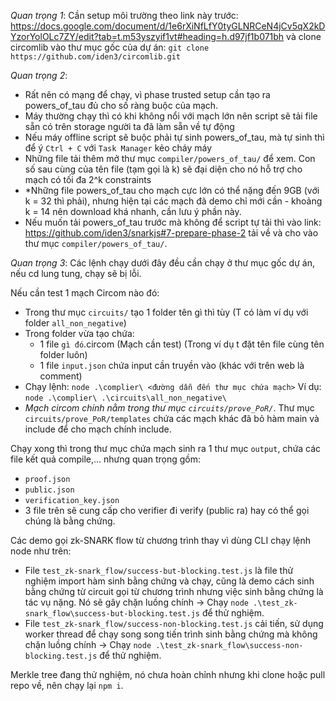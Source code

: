 *Quan trọng 1*: Cần setup môi trường theo link này trước: https://docs.google.com/document/d/1e6rXiNfLfY0tyGLNRCeN4jCv5qX2kDYzorYolOLc7ZY/edit?tab=t.m53yszyif1vt#heading=h.d97jf1b071bh và clone circomlib vào thư mục gốc của dự án: `git clone https://github.com/iden3/circomlib.git`

*Quan trọng 2*:
- Rất nên có mạng để chạy, vì phase trusted setup cần tạo ra powers_of_tau đủ cho số ràng buộc của mạch.
- Máy thường chạy thì có khi không nổi với mạch lớn nên script sẽ tải file sẵn có trên storage người ta đã làm sẵn về tự động
- Nếu máy offline script sẽ buộc phải tự sinh powers_of_tau, mà tự sinh thì để ý `Ctrl + C` với `Task Manager` kẻo cháy máy
- Những file tải thêm mở thư mục `compiler/powers_of_tau/` để xem. Con số sau cùng của tên file (tạm gọi là k) sẽ đại diện cho nó hỗ trợ cho mạch có tối đa 2^k constraints
- *Những file powers_of_tau cho mạch cực lớn có thể nặng đến 9GB (với k = 32 thì phải), nhưng hiện tại các mạch đã demo chỉ mới cần - khoảng k = 14 nên download khá nhanh, cần lưu ý phần này.
- Nếu muốn tải powers_of_tau trước mà không để script tự tải thì vào link: https://github.com/iden3/snarkjs#7-prepare-phase-2 tải về và cho vào thư mục `compiler/powers_of_tau/`.

*Quan trọng 3*: Các lệnh chạy dưới đây đều cần chạy ở thư mục gốc dự án, nếu cd lung tung, chạy sẽ bị lỗi.

Nếu cần test 1 mạch Circom nào đó:
- Trong thư mục `circuits/` tạo 1 folder tên gì thì tùy (T có làm ví dụ với folder `all_non_negative`)
- Trong folder vừa tạo chứa: 
    - 1 file `gì đó`.circom (Mạch cần test) (Trong ví dụ t đặt tên file cùng tên folder luôn)
    - 1 file `input.json` chứa input cần truyền vào (khác với trên web là comment)
-   Chạy lệnh: `node .\complier\ <đường dẫn đến thư mục chứa mạch>`
        Ví dụ: `node .\complier\ .\circuits\all_non_negative\`
- *Mạch circom chính nằm trong thư mục `circuits/prove_PoR/`*. Thư mục `circuits/prove_PoR/templates` chứa các mạch khác đã bỏ hàm main và include để cho mạch chính include.

Chạy xong thì trong thư mục chứa mạch sinh ra 1 thư mục `output`, chứa các file kết quả compile,... nhưng quan trọng gồm:
- `proof.json`
- `public.json`
- `verification_key.json`
- 3 file trên sẽ cung cấp cho verifier đi verify (public ra) hay có thể gọi chúng là bằng chứng.

Các demo gọi zk-SNARK flow từ chương trình thay vì dùng CLI chạy lệnh node như trên:
- File `test_zk-snark_flow/success-but-blocking.test.js` là file thử nghiệm import hàm sinh bằng chứng và chạy, cũng là demo cách sinh bằng chứng từ circuit gọi từ chương trình nhưng việc sinh bằng chứng là tác vụ nặng. Nó sẽ gây chặn luồng chính -> Chạy `node .\test_zk-snark_flow\success-but-blocking.test.js` để thử nghiệm.
- File `test_zk-snark_flow/success-non-blocking.test.js` cải tiến, sử dụng worker thread để chạy song song tiến trình sinh bằng chứng mà không chặn luồng chính -> Chạy `node .\test_zk-snark_flow\success-non-blocking.test.js` để thử nghiệm.

Merkle tree đang thử nghiệm, nó chưa hoàn chỉnh nhưng khi clone hoặc pull repo về, nên chạy lại `npm i`.